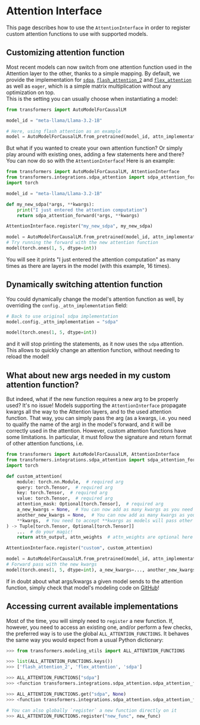 <!--Copyright 2025 The HuggingFace Team. All rights reserved.

Licensed under the Apache License, Version 2.0 (the "License"); you may not use this file except in compliance with
the License. You may obtain a copy of the License at

http://www.apache.org/licenses/LICENSE-2.0

Unless required by applicable law or agreed to in writing, software distributed under the License is distributed on
an "AS IS" BASIS, WITHOUT WARRANTIES OR CONDITIONS OF ANY KIND, either express or implied. See the License for the

⚠️ Note that this file is in Markdown but contain specific syntax for our doc-builder (similar to MDX) that may not be
rendered properly in your Markdown viewer.

-->

# Attention Interface

This page describes how to use the `AttentionInterface` in order to register custom attention functions to use with
supported models.

## Customizing attention function

Most recent models can now switch from one attention function used in the Attention layer to the other, thanks to a simple mapping.
By default, we provide the implementation for [`sdpa`](https://pytorch.org/docs/stable/generated/torch.nn.functional.scaled_dot_product_attention.html),
[`flash_attention_2`](https://github.com/Dao-AILab/flash-attention) and [`flex_attention`](https://pytorch.org/docs/stable/nn.attention.flex_attention.html#module-torch.nn.attention.flex_attention)
as well as `eager`, which is a simple matrix multiplication without any optimization on top.  
This is the setting you can usually choose when instantiating a model:

```python
from transformers import AutoModelForCausalLM

model_id = "meta-llama/Llama-3.2-1B"

# Here, using flash attention as an example
model = AutoModelForCausalLM.from_pretrained(model_id, attn_implementation="flash_attention_2")
```

But what if you wanted to create your own attention function? Or simply play around with existing ones, adding
a few statements here and there? You can now do so with the `AttentionInterface`! Here is an example:

```python
from transformers import AutoModelForCausalLM, AttentionInterface
from transformers.integrations.sdpa_attention import sdpa_attention_forward
import torch

model_id = "meta-llama/Llama-3.2-1B"

def my_new_sdpa(*args, **kwargs):
    print("I just entered the attention computation")
    return sdpa_attention_forward(*args, **kwargs)

AttentionInterface.register("my_new_sdpa", my_new_sdpa)

model = AutoModelForCausalLM.from_pretrained(model_id, attn_implementation="my_new_sdpa")
# Try running the forward with the new attention function
model(torch.ones(1, 5, dtype=int))
```

You will see it prints "I just entered the attention computation" as many times as there are layers in the model (with this example, 16 times).

## Dynamically switching attention function

You could dynamically change the model's attention function as well, by overriding the `config._attn_implementation` field:

```python
# Back to use original sdpa implementation
model.config._attn_implementation = "sdpa"

model(torch.ones(1, 5, dtype=int))
```

and it will stop printing the statements, as it now uses the `sdpa` attention.  
This allows to quickly change an attention function, without needing to reload the model!

## What about new args needed in my custom attention function?

But indeed, what if the new function requires a new arg to be properly used? It's no issue! Models supporting the
`AttentionInterface` propagate kwargs all the way to the Attention layers, and to the used attention function. That way,
you can simply pass the arg (as a kwargs, i.e. you need to qualify the name of the arg) in the model's forward, and it will be correctly used in the attention. However, custom attention functions have some limitations. In particular, it must follow the signature and return format of other attention functions, i.e.

```python
from transformers import AutoModelForCausalLM, AttentionInterface
from transformers.integrations.sdpa_attention import sdpa_attention_forward
import torch

def custom_attention(
    module: torch.nn.Module,  # required arg
    query: torch.Tensor,  # required arg
    key: torch.Tensor,  # required arg
    value: torch.Tensor,  # required arg
    attention_mask: Optional[torch.Tensor],  # required arg
    a_new_kwargs = None,  # You can now add as many kwargs as you need
    another_new_kwargs = None,  # You can now add as many kwargs as you need
    **kwargs,  # You need to accept **kwargs as models will pass other args
) -> Tuple[torch.Tensor, Optional[torch.Tensor]]
    ...  # do your magic!
    return attn_output, attn_weights  # attn_weights are optional here

AttentionInterface.register("custom", custom_attention)

model = AutoModelForCausalLM.from_pretrained(model_id, attn_implementation="custom")
# Forward pass with the new kwargs
model(torch.ones(1, 5, dtype=int), a_new_kwargs=..., another_new_kwargs=...)
```

If in doubt about what args/kwargs a given model sends to the attention function, simply check that model's modeling code on [GitHub](https://github.com/huggingface/transformers/tree/main/src/transformers/models)!

## Accessing current available implementations

Most of the time, you will simply need to `register` a new function. If, however, you need to access an existing one,
and/or perform a few checks, the preferred way is to use the global `ALL_ATTENTION_FUNCTIONS`. It behaves the same way you
would expect from a usual Python dictionary:

```python
>>> from transformers.modeling_utils import ALL_ATTENTION_FUNCTIONS

>>> list(ALL_ATTENTION_FUNCTIONS.keys())
>>> ['flash_attention_2', 'flex_attention', 'sdpa']

>>> ALL_ATTENTION_FUNCTIONS["sdpa"]
>>> <function transformers.integrations.sdpa_attention.sdpa_attention_forward>

>>> ALL_ATTENTION_FUNCTIONS.get("sdpa", None)
>>> <function transformers.integrations.sdpa_attention.sdpa_attention_forward>

# You can also globally `register` a new function directly on it
>>> ALL_ATTENTION_FUNCTIONS.register("new_func", new_func)
```